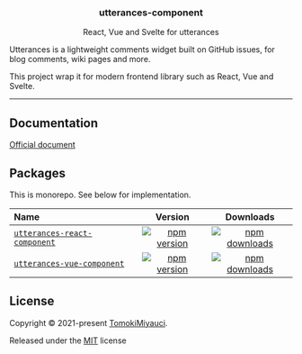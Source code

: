 <h3 align="center">
  utterances-component
</h3>

<p align="center">
  React, Vue and Svelte for utterances
</p>

Utterances is a lightweight comments widget built on GitHub issues, for blog comments, wiki pages and more.

This project wrap it for modern frontend library such as React, Vue and Svelte.

---

## Documentation

[Official document](https://utteranc.es/)

## Packages

This is monorepo. See below for implementation.

| Name                                                       |                                                                 Version                                                                 |                                                                 Downloads                                                                  |
| :--------------------------------------------------------- | :-------------------------------------------------------------------------------------------------------------------------------------: | :----------------------------------------------------------------------------------------------------------------------------------------: |
| [`utterances-react-component`](./packages/react/README.md) | [![npm version](https://img.shields.io/npm/v/utterances-react-component.svg)](https://www.npmjs.com/package/utterances-react-component) | [![npm downloads](https://img.shields.io/npm/dt/utterances-react-component.svg)](https://www.npmjs.com/package/utterances-react-component) |
| [`utterances-vue-component`](./packages/vue/README.md)     |   [![npm version](https://img.shields.io/npm/v/utterances-vue-component.svg)](https://www.npmjs.com/package/utterances-vue-component)   |   [![npm downloads](https://img.shields.io/npm/dt/utterances-vue-component.svg)](https://www.npmjs.com/package/utterances-vue-component)   |

## License

Copyright © 2021-present [TomokiMiyauci](https://github.com/TomokiMiyauci).

Released under the [MIT](./LICENSE) license
